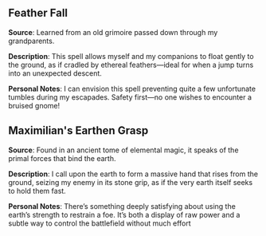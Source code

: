 ## Feather Fall
**Source**: Learned from an old grimoire passed down through my grandparents.

**Description**: This spell allows myself and my companions to float gently to the ground, as if cradled by ethereal feathers—ideal for when a jump turns into an unexpected descent.

**Personal Notes**: I can envision this spell preventing quite a few unfortunate tumbles during my escapades. Safety first—no one wishes to encounter a bruised gnome!

## Maximilian's Earthen Grasp
**Source**: Found in an ancient tome of elemental magic, it speaks of the primal forces that bind the earth.

**Description**: I call upon the earth to form a massive hand that rises from the ground, seizing my enemy in its stone grip, as if the very earth itself seeks to hold them fast.

**Personal Notes**: There’s something deeply satisfying about using the earth’s strength to restrain a foe. It’s both a display of raw power and a subtle way to control the battlefield without much effort